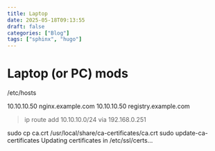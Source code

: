 ```yaml
---
title: Laptop
date: 2025-05-18T09:13:55
draft: false
categories: ["Blog"]
tags: ["sphinx", "hugo"]
---
```

# Laptop (or PC) mods

/etc/hosts

10.10.10.50 nginx.example.com
10.10.10.50 registry.example.com

> ip route add 10.10.10.0/24 via 192.168.0.251

sudo cp ca.crt /usr/local/share/ca-certificates/ca.crt
sudo update-ca-certificates
Updating certificates in /etc/ssl/certs…
